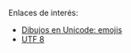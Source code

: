 

Enlaces de interés:
* [Dibujos en Unicode: emojis](https://www.mclibre.org/consultar/htmlcss/html/html-unicode-dibujos.html)
* [UTF 8](https://unicode-table.com/es/#cjk-unified-ideographs)
